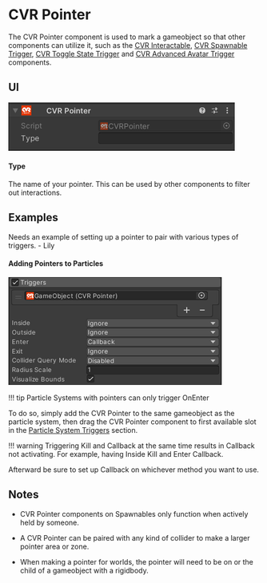# CVR Pointer <div class="whitelisted" data-list="AWP"></div>

The CVR Pointer component is used to mark a gameobject so that other components can utilize it, such as the [CVR Interactable](), [CVR Spawnable Trigger](), [CVR Toggle State Trigger]() and [CVR Advanced Avatar Trigger]() components.

## UI

![](../../assets/images/compdoc/CVRPointerMenu.png)

#### Type
The name of your pointer. This can be used by other components to filter out interactions.

## Examples

Needs an example of setting up a pointer to pair with various types of triggers. - Lily
#### Adding Pointers to Particles

![](../../assets/images/compdoc/CVRPointerParticle.png)

!!! tip
	Particle Systems with pointers can only trigger OnEnter

To do so, simply add the CVR Pointer to the same gameobject as the particle system, then drag the CVR Pointer component to first available slot in the [Particle System Triggers](https://docs.unity3d.com/2021.3/Documentation/Manual/PartSysTriggersModule.html) section.

!!! warning
	 Triggering Kill and Callback at the same time results in Callback not activating. For example, having Inside Kill and Enter Callback.

Afterward be sure to set up Callback on whichever method you want to use.


## Notes

- CVR Pointer components on Spawnables only function when actively held by someone.

- A CVR Pointer can be paired with any kind of collider to make a larger pointer area or zone.

- When making a pointer for worlds, the pointer will need to be on or the child of a gameobject with a rigidbody.